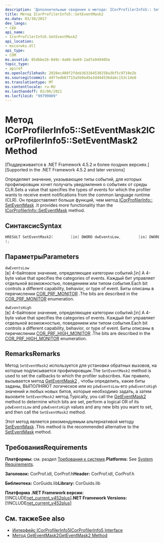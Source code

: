 ```yaml
---
description: 'Дополнительные сведения о методе: ICorProfilerInfo5:: SetEventMask2'
title: Метод ICorProfilerInfo5::SetEventMask2
ms.date: 03/30/2017
dev_langs:
- cpp
api_name:
- IcorProfilerInfo5.SetEventMask2
api_location:
- mscorwks.dll
api_type:
- COM
ms.assetid: 05dbbe2b-049c-4a60-be69-2ad7a949405e
topic_type:
- apiref
ms.openlocfilehash: 2928ec408f2fdeb363164530258a3bf5c9719e2b
ms.sourcegitcommit: ddf7edb67715a5b9a45e3dd44536dabc153c1de0
ms.translationtype: MT
ms.contentlocale: ru-RU
ms.lasthandoff: 02/06/2021
ms.locfileid: "99799009"
---
```

# <a name="icorprofilerinfo5seteventmask2-method"></a><span data-ttu-id="5adb6-103">Метод ICorProfilerInfo5::SetEventMask2</span><span class="sxs-lookup"><span data-stu-id="5adb6-103">ICorProfilerInfo5::SetEventMask2 Method</span></span>

<span data-ttu-id="5adb6-104">[Поддерживается в .NET Framework 4.5.2 и более поздних версиях.]</span><span class="sxs-lookup"><span data-stu-id="5adb6-104">[Supported in the .NET Framework 4.5.2 and later versions]</span></span>  
  
 <span data-ttu-id="5adb6-105">Определяет значение, указывающее типы событий, для которых профилировщик хочет получать уведомления о событиях от среды CLR.</span><span class="sxs-lookup"><span data-stu-id="5adb6-105">Sets a value that specifies the types of events for which the profiler wants to receive event notifications from the common language runtime (CLR).</span></span> <span data-ttu-id="5adb6-106">Он предоставляет больше функций, чем метод [ICorProfilerInfo:: SetEventMask](icorprofilerinfo-seteventmask-method.md) .</span><span class="sxs-lookup"><span data-stu-id="5adb6-106">It provides more functionality than the [ICorProfilerInfo::SetEventMask](icorprofilerinfo-seteventmask-method.md) method.</span></span>  
  
## <a name="syntax"></a><span data-ttu-id="5adb6-107">Синтаксис</span><span class="sxs-lookup"><span data-stu-id="5adb6-107">Syntax</span></span>  
  
```cpp
HRESULT SetEventMask2(        [in] DWORD dwEventsLow,        [in] DWORD dwEventsHigh  
);  
```  
  
## <a name="parameters"></a><span data-ttu-id="5adb6-108">Параметры</span><span class="sxs-lookup"><span data-stu-id="5adb6-108">Parameters</span></span>  

 `dwEventsLow`  
 <span data-ttu-id="5adb6-109">[в] 4-байтовое значение, определяющее категории событий.</span><span class="sxs-lookup"><span data-stu-id="5adb6-109">[in] A 4-byte value that specifies the categories of events.</span></span> <span data-ttu-id="5adb6-110">Каждый бит управляет отдельной возможностью, поведением или типом события.</span><span class="sxs-lookup"><span data-stu-id="5adb6-110">Each bit controls a different capability, behavior, or type of event.</span></span> <span data-ttu-id="5adb6-111">Биты описаны в перечислении [COR_PRF_MONITOR](cor-prf-monitor-enumeration.md) .</span><span class="sxs-lookup"><span data-stu-id="5adb6-111">The bits are described in the [COR_PRF_MONITOR](cor-prf-monitor-enumeration.md) enumeration.</span></span>  
  
 `dwEventsHigh`  
 <span data-ttu-id="5adb6-112">[в] 4-байтовое значение, определяющее категории событий.</span><span class="sxs-lookup"><span data-stu-id="5adb6-112">[in] A 4-byte value that specifies the categories of events.</span></span>  <span data-ttu-id="5adb6-113">Каждый бит управляет отдельной возможностью, поведением или типом события.</span><span class="sxs-lookup"><span data-stu-id="5adb6-113">Each bit controls a different capability, behavior, or type of event.</span></span> <span data-ttu-id="5adb6-114">Биты описаны в перечислении [COR_PRF_HIGH_MONITOR](cor-prf-high-monitor-enumeration.md) .</span><span class="sxs-lookup"><span data-stu-id="5adb6-114">The bits are described in the [COR_PRF_HIGH_MONITOR](cor-prf-high-monitor-enumeration.md) enumeration.</span></span>  
  
## <a name="remarks"></a><span data-ttu-id="5adb6-115">Remarks</span><span class="sxs-lookup"><span data-stu-id="5adb6-115">Remarks</span></span>  

 <span data-ttu-id="5adb6-116">Метод `SetEventMask2` используется для установки обратных вызовов, на которые подписывается профилировщик.</span><span class="sxs-lookup"><span data-stu-id="5adb6-116">The `SetEventMask2` method is used to set the callbacks to which the profiler subscribes.</span></span> <span data-ttu-id="5adb6-117">Как правило, вызывается метод [GetEventMask2](icorprofilerinfo5-geteventmask2-method.md) , чтобы определить, какие биты заданы, ВЫПОЛНЯЮТ логическое или из `pdwEventsLow` его `pdwEventsHigh` значений и любых новых битов, которые необходимо задать, а затем вызовите `SetEventMask2` метод.</span><span class="sxs-lookup"><span data-stu-id="5adb6-117">Typically, you call the [GetEventMask2](icorprofilerinfo5-geteventmask2-method.md) method to determine which bits are set, perform a logical OR of its `pdwEventsLow` and `pdwEventsHigh` values and any new bits you want to set, and then call the `SetEventMask2` method.</span></span>  
  
 <span data-ttu-id="5adb6-118">Этот метод является рекомендуемым альтернативой методу [SetEventMask](icorprofilerinfo-seteventmask-method.md) .</span><span class="sxs-lookup"><span data-stu-id="5adb6-118">This method is the recommended alternative to the [SetEventMask](icorprofilerinfo-seteventmask-method.md) method.</span></span>  
  
## <a name="requirements"></a><span data-ttu-id="5adb6-119">Требования</span><span class="sxs-lookup"><span data-stu-id="5adb6-119">Requirements</span></span>  

 <span data-ttu-id="5adb6-120">**Платформы:** см. раздел [Требования к системе](../../get-started/system-requirements.md).</span><span class="sxs-lookup"><span data-stu-id="5adb6-120">**Platforms:** See [System Requirements](../../get-started/system-requirements.md).</span></span>  
  
 <span data-ttu-id="5adb6-121">**Заголовок:** CorProf.idl, CorProf.h</span><span class="sxs-lookup"><span data-stu-id="5adb6-121">**Header:** CorProf.idl, CorProf.h</span></span>  
  
 <span data-ttu-id="5adb6-122">**Библиотека:** CorGuids.lib</span><span class="sxs-lookup"><span data-stu-id="5adb6-122">**Library:** CorGuids.lib</span></span>  
  
 <span data-ttu-id="5adb6-123">**Платформа .NET Framework версии:**[!INCLUDE[net_current_v452plus](../../../../includes/net-current-v452plus-md.md)]</span><span class="sxs-lookup"><span data-stu-id="5adb6-123">**.NET Framework Versions:** [!INCLUDE[net_current_v452plus](../../../../includes/net-current-v452plus-md.md)]</span></span>  
  
## <a name="see-also"></a><span data-ttu-id="5adb6-124">См. также</span><span class="sxs-lookup"><span data-stu-id="5adb6-124">See also</span></span>

- [<span data-ttu-id="5adb6-125">Интерфейс ICorProfilerInfo5</span><span class="sxs-lookup"><span data-stu-id="5adb6-125">ICorProfilerInfo5 Interface</span></span>](icorprofilerinfo5-interface.md)
- [<span data-ttu-id="5adb6-126">Метод GetEventMask2</span><span class="sxs-lookup"><span data-stu-id="5adb6-126">GetEventMask2 Method</span></span>](icorprofilerinfo5-geteventmask2-method.md)
